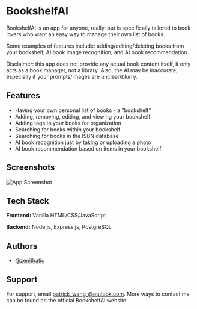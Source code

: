
# BookshelfAI

BookshelfAI is an app for anyone, really, but is specifically tailored to book lovers who want an easy way to manage their own list of books. 

Some examples of features include: adding/editing/deleting books from your bookshelf, AI book image recognition, and AI book recommendation.
                    
Disclaimer: this app does not provide any actual book content itself, it only acts as a book manager, not a library. Also, the AI may be inaccurate, especially if your prompts/images are unclear/blurry. 


## Features

- Having your own personal list of books - a "bookshelf"
- Adding, removing, editing, and viewing your bookshelf
- Adding tags to your books for organization
- Searching for books within your bookshelf
- Searching for books in the ISBN database
- AI book recognition just by taking or uploading a photo
- AI book recommendation based on items in your bookshelf


## Screenshots

![App Screenshot](https://i.imgur.com/zx9umvx.png)


## Tech Stack

**Frontend:** Vanilla HTML/CSS/JavaScript

**Backend:** Node.js, Express.js, PostgreSQL

## Authors

- [@zenithatic](https://www.github.com/zenithatic)


## Support

For support, email patrick_wang_@outlook.com. More ways to contact me can be found on the official BookshelfAI website.

